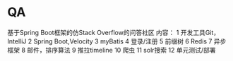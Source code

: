 # QA
基于Spring Boot框架的仿Stack Overflow的问答社区
内容：
  1 开发工具Git，IntelliJ
  2 Spring Boot,Velocity
  3 myBatis
  4 登录/注册
  5 前缀树
  6 Redis
  7 异步框架
  8 邮件，排序算法
  9 推拉timeline
  10 爬虫
  11 solr搜索
  12 单元测试/部署
